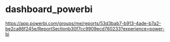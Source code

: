 # dashboard_powerbi
https://app.powerbi.com/groups/me/reports/53d3bab7-b913-4ade-b7a2-be2ca86f245e/ReportSectionb30f7cc9909ecd760233?experience=power-bi
